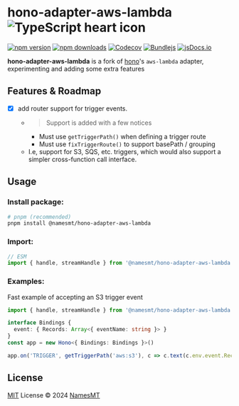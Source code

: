 # hono-adapter-aws-lambda ![TypeScript heart icon](https://img.shields.io/badge/♡-%23007ACC.svg?logo=typescript&logoColor=white)

[![npm version][npm-version-src]][npm-version-href]
[![npm downloads][npm-downloads-src]][npm-downloads-href]
[![Codecov][codecov-src]][codecov-href]
[![Bundlejs][bundlejs-src]][bundlejs-href]
[![jsDocs.io][jsDocs-src]][jsDocs-href]

**hono-adapter-aws-lambda** is a fork of [hono](https://hono.dev/)'s `aws-lambda` adapter, experimenting and adding some extra features

## Features & Roadmap
- [x] add router support for trigger events.
  - > Support is added with a few notices
    - Must use `getTriggerPath()` when defining a trigger route
    - Must use `fixTriggerRoute()` to support basePath / grouping
  - I.e, support for S3, SQS, etc. triggers, which would also support a simpler cross-function call interface.

## Usage
### Install package:
```sh
# pnpm (recommended)
pnpm install @namesmt/hono-adapter-aws-lambda
```

### Import:
```ts
// ESM
import { handle, streamHandle } from '@namesmt/hono-adapter-aws-lambda'
```

### Examples:
Fast example of accepting an S3 trigger event
```ts
import { handle, streamHandle } from '@namesmt/hono-adapter-aws-lambda'

interface Bindings {
  event: { Records: Array<{ eventName: string }> }
}
const app = new Hono<{ Bindings: Bindings }>()

app.on('TRIGGER', getTriggerPath('aws:s3'), c => c.text(c.env.event.Records[0].eventName))
```

## License
[MIT](./LICENSE) License © 2024 [NamesMT](https://github.com/NamesMT)

<!-- Badges -->

[npm-version-src]: https://img.shields.io/npm/v/hono-adapter-aws-lambda?labelColor=18181B&color=F0DB4F
[npm-version-href]: https://npmjs.com/package/hono-adapter-aws-lambda
[npm-downloads-src]: https://img.shields.io/npm/dm/hono-adapter-aws-lambda?labelColor=18181B&color=F0DB4F
[npm-downloads-href]: https://npmjs.com/package/hono-adapter-aws-lambda
[codecov-src]: https://img.shields.io/codecov/c/gh/namesmt/hono-adapter-aws-lambda/main?labelColor=18181B&color=F0DB4F
[codecov-href]: https://codecov.io/gh/namesmt/hono-adapter-aws-lambda
[license-src]: https://img.shields.io/github/license/namesmt/hono-adapter-aws-lambda.svg?labelColor=18181B&color=F0DB4F
[license-href]: https://github.com/namesmt/hono-adapter-aws-lambda/blob/main/LICENSE
[bundlejs-src]: https://img.shields.io/bundlejs/size/hono-adapter-aws-lambda?labelColor=18181B&color=F0DB4F
[bundlejs-href]: https://bundlejs.com/?q=hono-adapter-aws-lambda
[jsDocs-src]: https://img.shields.io/badge/Check_out-jsDocs.io---?labelColor=18181B&color=F0DB4F
[jsDocs-href]: https://www.jsdocs.io/package/hono-adapter-aws-lambda
